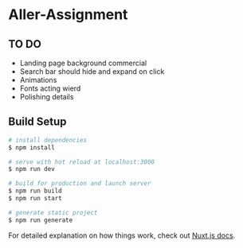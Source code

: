# Aller-Assignment

## TO DO 
* Landing page background commercial
* Search bar should hide and expand on click
* Animations
* Fonts acting wierd
* Polishing details

## Build Setup

```bash
# install dependencies
$ npm install

# serve with hot reload at localhost:3000
$ npm run dev

# build for production and launch server
$ npm run build
$ npm run start

# generate static project
$ npm run generate
```

For detailed explanation on how things work, check out [Nuxt.js docs](https://nuxtjs.org).
